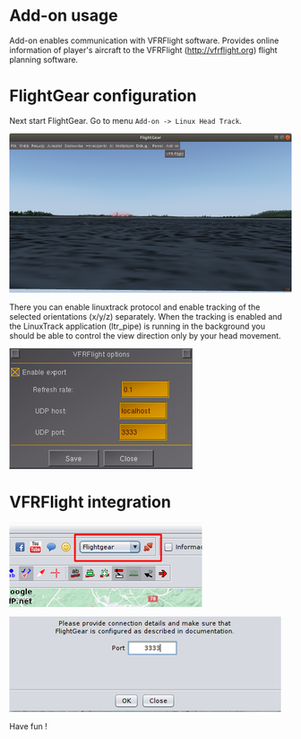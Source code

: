 # Add-on usage

Add-on enables communication with VFRFlight software. Provides online information
of player's aircraft to the VFRFlight (http://vfrflight.org) flight planning
software.

# FlightGear configuration

Next start FlightGear. Go to menu `Add-on -> Linux Head Track`.

![alt menu](screens/fg_menu.png "Add-on menu")

There you can enable linuxtrack protocol and enable tracking of the selected
orientations (x/y/z) separately. When the tracking is enabled and the LinuxTrack application
(ltr_pipe) is running in the background you should be able to control the view
direction only by your head movement.

![alt settings](screens/fg_options_settings.png "Add-on settings")

# VFRFlight integration

![alt connection](screens/vfrflight_connection.png "VFR Flight Connection")

![alt settings](screens/vfrflight_connection_settings.png "VFR Flight Connection Settings")

Have fun !






